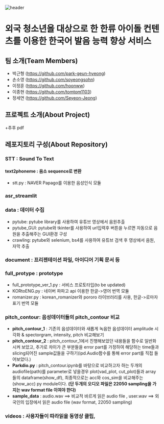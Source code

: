 ![header](https://capsule-render.vercel.app/api?type=waving&color=auto&height=250&section=header&text=📕2021%20데이터청년캠퍼스%20고려대학교%20과정%204조&fontSize=40)

# 외국 청소년을 대상으로 한 한류 아이돌 컨텐츠를 이용한 한국어 발음 능력 향상 서비스

## 팀 소개(Team Members)
- 박근형 (https://github.com/park-geun-hyeong)
- 손소영 (https://github.com/soyeongsohn)
- 이정훈 (https://github.com/hoonww)
- 이종현 (https://github.com/tomtom1103)
- 정세연 (https://github.com/Seyeon-Jeong)

## 프로젝트 소개(About Project)
+추후 pdf

## 레포지토리 구성(About Repository)

### STT : Sound To Text
#### text2phoneme : 음소 sequence로 변환
- stt.py : NAVER Papago를 이용한 음성인식 모듈

### asr_streamlit

### data : 데이터 수집
- pytube: pytube library를 사용하여 유튜브 영상에서 음원추출
- pytube_GUI: pytube와 tkinter를 사용하여 url입력후 버튼을 누르면 자동으로 음원을 추출해주는 GUI환경 구성
- crawling: pytube와 selenium, bs4를 사용하여 유튜브 검색 후 영상에서 음원, 자막 추출

### document : 프리젠테이션 파일, 아이디어 기획 문서 등

### full_protype : prototype
- full_prototype_ver_1.py : 서비스 프로토타입(to be updated)
- KORtoENG.py : 네이버 파파고 api 이용한 한글->영어 번역 모듈
- romanizer.py : korean_romanizer와 pororo 라이브러리를 사용, 한글->로마자 표기 번역 모듈

### pitch_contour: 음성데이터들의 pitch_contour 비교
- <b>pitch_contour_1</b> : 기존의 음성데이터와 새롭게 녹음한 음성데이터 amplitude 시각화 & spectorgram, intensity, pitch 비교해보기
- <b>pitch_contour_2</b> : pitch_contour_1에서 진행해보았던 내용들을 함수로 일반화시켜 보았고, 추가로 차이가 큰 부분들을 error part를 가정하여 해당하는 time들과 slicing되어진 sample값들을 구하기(ipd.Audio함수를 통해 error part를 직접 들어보았다.)
- <b>Parkdio.py</b> : pitch_contour.ipynb를 바탕으로 비교하고자 하는 두개의 audiofile(path)를 parameter로 넣을경우 plot(vad_plot, cut_plot)들과 array들의 dataframe(show_df), 최종적으로는 acc와 cos_sim을 비교해주는(show_acc) py module이다. <b>(단 두개의 오디오 파일은 22050 sampling을 가지는 wav format file 이여야 한다)</b>
- <b>sample_data</b> : audio.wav ==> 비교적 바르게 읽은 audio file , user.wav ==> 외국인의 입장에서 읽은 audio file (wav format, 22050 sampling)

### videos : 사용자들이 따라읽을 동영상 클립,
